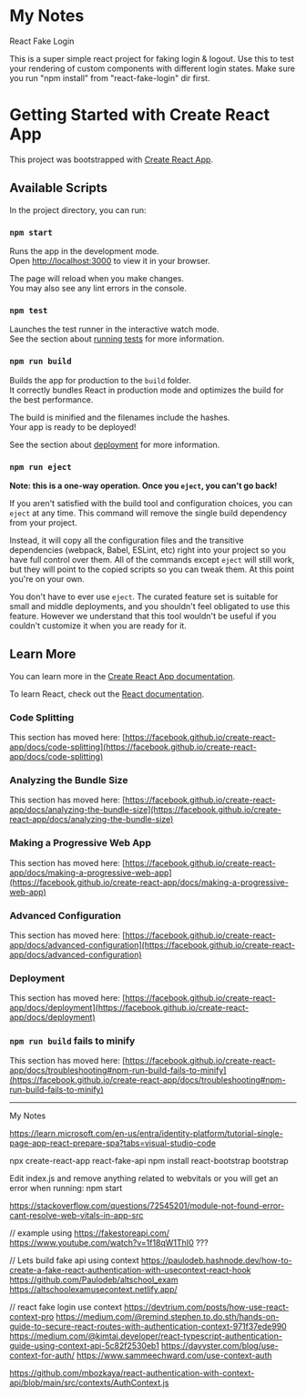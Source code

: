 # My Notes

React Fake Login

This is a super simple react project for faking login & logout. Use this to test your rendering of custom components with different login states.
Make sure you run "npm install" from "react-fake-login" dir first.

# Getting Started with Create React App

This project was bootstrapped with [Create React App](https://github.com/facebook/create-react-app).

## Available Scripts

In the project directory, you can run:

### `npm start`

Runs the app in the development mode.\
Open [http://localhost:3000](http://localhost:3000) to view it in your browser.

The page will reload when you make changes.\
You may also see any lint errors in the console.

### `npm test`

Launches the test runner in the interactive watch mode.\
See the section about [running tests](https://facebook.github.io/create-react-app/docs/running-tests) for more information.

### `npm run build`

Builds the app for production to the `build` folder.\
It correctly bundles React in production mode and optimizes the build for the best performance.

The build is minified and the filenames include the hashes.\
Your app is ready to be deployed!

See the section about [deployment](https://facebook.github.io/create-react-app/docs/deployment) for more information.

### `npm run eject`

**Note: this is a one-way operation. Once you `eject`, you can't go back!**

If you aren't satisfied with the build tool and configuration choices, you can `eject` at any time. This command will remove the single build dependency from your project.

Instead, it will copy all the configuration files and the transitive dependencies (webpack, Babel, ESLint, etc) right into your project so you have full control over them. All of the commands except `eject` will still work, but they will point to the copied scripts so you can tweak them. At this point you're on your own.

You don't have to ever use `eject`. The curated feature set is suitable for small and middle deployments, and you shouldn't feel obligated to use this feature. However we understand that this tool wouldn't be useful if you couldn't customize it when you are ready for it.

## Learn More

You can learn more in the [Create React App documentation](https://facebook.github.io/create-react-app/docs/getting-started).

To learn React, check out the [React documentation](https://reactjs.org/).

### Code Splitting

This section has moved here: [https://facebook.github.io/create-react-app/docs/code-splitting](https://facebook.github.io/create-react-app/docs/code-splitting)

### Analyzing the Bundle Size

This section has moved here: [https://facebook.github.io/create-react-app/docs/analyzing-the-bundle-size](https://facebook.github.io/create-react-app/docs/analyzing-the-bundle-size)

### Making a Progressive Web App

This section has moved here: [https://facebook.github.io/create-react-app/docs/making-a-progressive-web-app](https://facebook.github.io/create-react-app/docs/making-a-progressive-web-app)

### Advanced Configuration

This section has moved here: [https://facebook.github.io/create-react-app/docs/advanced-configuration](https://facebook.github.io/create-react-app/docs/advanced-configuration)

### Deployment

This section has moved here: [https://facebook.github.io/create-react-app/docs/deployment](https://facebook.github.io/create-react-app/docs/deployment)

### `npm run build` fails to minify

This section has moved here: [https://facebook.github.io/create-react-app/docs/troubleshooting#npm-run-build-fails-to-minify](https://facebook.github.io/create-react-app/docs/troubleshooting#npm-run-build-fails-to-minify)



****************************

My Notes

https://learn.microsoft.com/en-us/entra/identity-platform/tutorial-single-page-app-react-prepare-spa?tabs=visual-studio-code

npx create-react-app react-fake-api
npm install react-bootstrap bootstrap

Edit index.js and remove anything related to webvitals or you will get an error when running:
npm start

https://stackoverflow.com/questions/72545201/module-not-found-error-cant-resolve-web-vitals-in-app-src

// example using https://fakestoreapi.com/
https://www.youtube.com/watch?v=1f18qW1ThI0 ???

// Lets build fake api using context
https://paulodeb.hashnode.dev/how-to-create-a-fake-react-authentication-with-usecontext-react-hook
https://github.com/Paulodeb/altschool_exam
https://altschoolexamusecontext.netlify.app/


// react fake login use context
https://devtrium.com/posts/how-use-react-context-pro
https://medium.com/@remind.stephen.to.do.sth/hands-on-guide-to-secure-react-routes-with-authentication-context-971f37ede990
https://medium.com/@kimtai.developer/react-typescript-authentication-guide-using-context-api-5c82f2530eb1
https://dayvster.com/blog/use-context-for-auth/
https://www.sammeechward.com/use-context-auth

https://github.com/mbozkaya/react-authentication-with-context-api/blob/main/src/contexts/AuthContext.js

